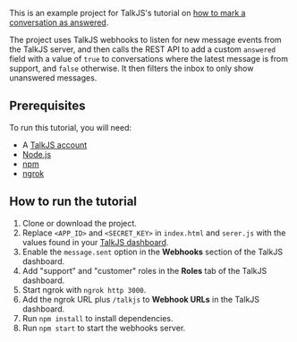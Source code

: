 This is an example project for TalkJS's tutorial on [how to mark a conversation as answered](https://talkjs.com/resources/how-to-mark-a-conversation-as-answered/).

The project uses TalkJS webhooks to listen for new message events from the TalkJS server, and then calls the REST API to add a custom `answered` field with a value of `true` to conversations where the latest message is from support, and `false` otherwise. It then filters the inbox to only show unanswered messages.

## Prerequisites

To run this tutorial, you will need:

- A [TalkJS account](https://talkjs.com/dashboard/login)
- [Node.js](https://nodejs.org/en)
- [npm](https://www.npmjs.com/)
- [ngrok](https://ngrok.com/)

## How to run the tutorial

1. Clone or download the project.
2. Replace `<APP_ID>` and `<SECRET_KEY>` in `index.html` and `serer.js` with the values found in your [TalkJS dashboard](https://talkjs.com/dashboard/login).
3. Enable the `message.sent` option in the **Webhooks** section of the TalkJS dashboard.
4. Add "support" and "customer" roles in the **Roles** tab of the TalkJS dashboard.
5. Start ngrok with `ngrok http 3000`.
6. Add the ngrok URL plus `/talkjs` to **Webhook URLs** in the TalkJS dashboard.
7. Run `npm install` to install dependencies.
8. Run `npm start` to start the webhooks server.

